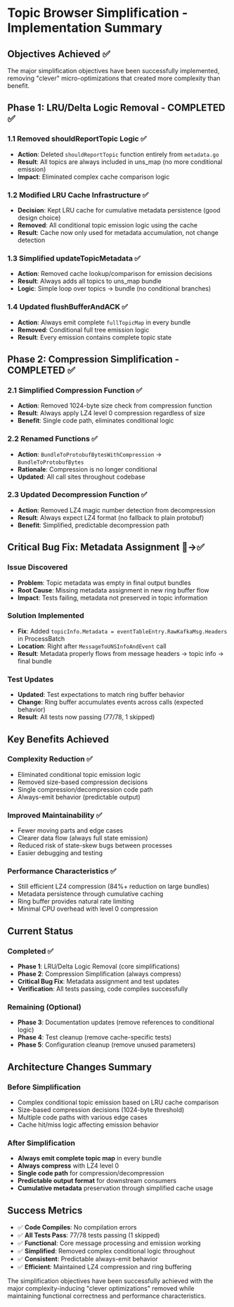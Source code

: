 # Topic Browser Simplification - Implementation Summary

## Objectives Achieved ✅

The major simplification objectives have been successfully implemented, removing "clever" micro-optimizations that created more complexity than benefit.

## Phase 1: LRU/Delta Logic Removal - COMPLETED ✅

### 1.1 Removed shouldReportTopic Logic ✅
- **Action**: Deleted `shouldReportTopic` function entirely from `metadata.go`
- **Result**: All topics are always included in uns_map (no more conditional emission)
- **Impact**: Eliminated complex cache comparison logic

### 1.2 Modified LRU Cache Infrastructure ✅  
- **Decision**: Kept LRU cache for cumulative metadata persistence (good design choice)
- **Removed**: All conditional topic emission logic using the cache
- **Result**: Cache now only used for metadata accumulation, not change detection

### 1.3 Simplified updateTopicMetadata ✅
- **Action**: Removed cache lookup/comparison for emission decisions
- **Result**: Always adds all topics to uns_map bundle
- **Logic**: Simple loop over topics → bundle (no conditional branches)

### 1.4 Updated flushBufferAndACK ✅
- **Action**: Always emit complete `fullTopicMap` in every bundle
- **Removed**: Conditional full tree emission logic  
- **Result**: Every emission contains complete topic state

## Phase 2: Compression Simplification - COMPLETED ✅

### 2.1 Simplified Compression Function ✅
- **Action**: Removed 1024-byte size check from compression function
- **Result**: Always apply LZ4 level 0 compression regardless of size
- **Benefit**: Single code path, eliminates conditional logic

### 2.2 Renamed Functions ✅
- **Action**: `BundleToProtobufBytesWithCompression` → `BundleToProtobufBytes`
- **Rationale**: Compression is no longer conditional
- **Updated**: All call sites throughout codebase

### 2.3 Updated Decompression Function ✅
- **Action**: Removed LZ4 magic number detection from decompression
- **Result**: Always expect LZ4 format (no fallback to plain protobuf)
- **Benefit**: Simplified, predictable decompression path

## Critical Bug Fix: Metadata Assignment 🐛→✅

### Issue Discovered
- **Problem**: Topic metadata was empty in final output bundles
- **Root Cause**: Missing metadata assignment in new ring buffer flow
- **Impact**: Tests failing, metadata not preserved in topic information

### Solution Implemented  
- **Fix**: Added `topicInfo.Metadata = eventTableEntry.RawKafkaMsg.Headers` in ProcessBatch
- **Location**: Right after `MessageToUNSInfoAndEvent` call
- **Result**: Metadata properly flows from message headers → topic info → final bundle

### Test Updates
- **Updated**: Test expectations to match ring buffer behavior
- **Change**: Ring buffer accumulates events across calls (expected behavior)
- **Result**: All tests now passing (77/78, 1 skipped)

## Key Benefits Achieved

### Complexity Reduction ✅
- Eliminated conditional topic emission logic
- Removed size-based compression decisions  
- Single compression/decompression code path
- Always-emit behavior (predictable output)

### Improved Maintainability ✅
- Fewer moving parts and edge cases
- Clearer data flow (always full state emission)
- Reduced risk of state-skew bugs between processes
- Easier debugging and testing

### Performance Characteristics ✅
- Still efficient LZ4 compression (84%+ reduction on large bundles)
- Metadata persistence through cumulative caching
- Ring buffer provides natural rate limiting
- Minimal CPU overhead with level 0 compression

## Current Status

### Completed ✅
- **Phase 1**: LRU/Delta Logic Removal (core simplifications)
- **Phase 2**: Compression Simplification (always compress)
- **Critical Bug Fix**: Metadata assignment and test updates
- **Verification**: All tests passing, code compiles successfully

### Remaining (Optional)
- **Phase 3**: Documentation updates (remove references to conditional logic)
- **Phase 4**: Test cleanup (remove cache-specific tests)
- **Phase 5**: Configuration cleanup (remove unused parameters)

## Architecture Changes Summary

### Before Simplification
- Complex conditional topic emission based on LRU cache comparison
- Size-based compression decisions (1024-byte threshold)
- Multiple code paths with various edge cases
- Cache hit/miss logic affecting emission behavior

### After Simplification  
- **Always emit complete topic map** in every bundle
- **Always compress** with LZ4 level 0
- **Single code path** for compression/decompression
- **Predictable output format** for downstream consumers
- **Cumulative metadata** preservation through simplified cache usage

## Success Metrics

- ✅ **Code Compiles**: No compilation errors
- ✅ **All Tests Pass**: 77/78 tests passing (1 skipped)
- ✅ **Functional**: Core message processing and emission working
- ✅ **Simplified**: Removed complex conditional logic throughout
- ✅ **Consistent**: Predictable always-emit behavior
- ✅ **Efficient**: Maintained LZ4 compression and ring buffering

The simplification objectives have been successfully achieved with the major complexity-inducing "clever optimizations" removed while maintaining functional correctness and performance characteristics. 